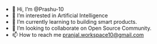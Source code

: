 - 👋 Hi, I’m @Prashu-10
- 👀 I’m interested in Artificial Intelligence 
- 🌱 I’m currently learning to building smart products.
- 💞️ I’m looking to collaborate on Open Source Community.
- 📫 How to reach me pranjal.workspace10@gmail.com

<!---
Prashu-10/Prashu-10 is a ✨ special ✨ repository because its `README.md` (this file) appears on your GitHub profile.
You can click the Preview link to take a look at your changes.
--->
